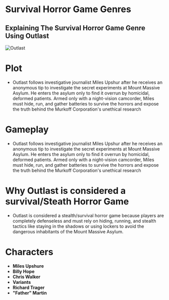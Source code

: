 # Survival Horror Game Genres
## Explaining The Survival Horror Game Genre Using Outlast
![Outlast](https://static.wikia.nocookie.net/outlast/images/6/6d/Outlast_Bundle_of_Terror.png/revision/latest/scale-to-width-down/1200?cb=20181022132129)

# Plot
- Outlast follows investigative journalist Miles Upshur after he receives an anonymous tip to investigate the secret experiments at Mount Massive Asylum. He enters the asylum only to find it overrun by homicidal, deformed patients. Armed only with a night-vision camcorder, Miles must hide, run, and gather batteries to survive the horrors and expose the truth behind the Murkoff Corporation's unethical research

# Gameplay
- Outlast follows investigative journalist Miles Upshur after he receives an anonymous tip to investigate the secret experiments at Mount Massive Asylum. He enters the asylum only to find it overrun by homicidal, deformed patients. Armed only with a night-vision camcorder, Miles must hide, run, and gather batteries to survive the horrors and expose the truth behind the Murkoff Corporation's unethical research

# Why Outlast is considered a survival/Steath Horror Game
- Outlast is considered a stealth/survival horror game because players are completely defenseless and must rely on hiding, running, and stealth tactics like staying in the shadows or using lockers to avoid the dangerous inhabitants of the Mount Massive Asylum.

# Characters
* **Miles Upshure**
* **Billy Hope**
* **Chris Walker**
* **Variants**
* **Richard Trager**
* **"Father" Martin**
